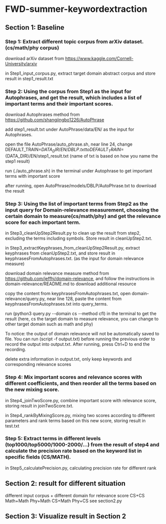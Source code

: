 # FWD-summer-keywordextraction

## Section 1: Baseline
### Step 1: Extract different topic corpus from arXiv dataset. (cs/math/phy corpus)
download arXiv dataset from https://www.kaggle.com/Cornell-University/arxiv

in Step1_input_corpus.py, extract target domain abstract corpus and store result in step1_result.txt
### Step 2: Using the corpus from Step1 as the input for Autophrases, and get the result, which includes a list of important terms and their important scores.
download Autophrases method from https://github.com/shangjingbo1226/AutoPhrase

add step1_result.txt under AutoPhrase/data/EN/ as the input for Autophrases.

open the file AutoPhrase/auto_phrase.sh, near line 24, change DEFAULT_TRAIN=${DATA_DIR}/EN/DBLP.txt to DEFAULT_TRAIN=${DATA_DIR}/EN/step1_result.txt (name of txt is based on how you name the step1 result)

run (./auto_phrase.sh) in the terminal under Autophrase to get important terms with important score

after running, open AutoPhrase/models/DBLP/AutoPhrase.txt to download the result

### Step 3: Using the list of important terms from Step2 as the input query for Domain-relevance measurement, choosing the certain domain to measure(cs/math/phy) and get the relevance score for each important term.
in Step3_cleanUpStep2Result.py to clean up the result from step2, excluding the terms including symbols. Store result in cleanUpStep2.txt.

in Step3_extractKeyphrases_from_cleanUpStep2Result.py, extract keyphrases from cleanUpStep2.txt, and store result in keyphrasesFromAutophrases.txt. (as the input for domain relevance measure)

download domain relevance measure method from https://github.com/jeffhj/domain-relevance, and follow the instructions in domain-relevance/README.md to download additional resource

copy the content from keyphrasesFromAutophrases.txt, open domain-relevance/query.py, near line 128, paste the content from keyphrasesFromAutophrases.txt into query_terms.

run (python3 query.py --domain cs --method cfl) in the terminal to get the result (here, cs the target domain to measure relevance, you can change to other target domain such as math and phy)

To notice: the output of domain relevance will not be automatically saved to file. You can run (script -f output.txt) before running the previous order to record the output into output.txt. After running, press Ctrl+D to end the recording.

delete extra information in output.txt, only keep keywords and corresponding relevance scores
### Step 4: Mix important scores and relevance scores with different coefficients, and then reorder all the terms based on the new mixing score.
in Step4_joinTwoScore.py, combine important score with relevance score, storing result in joinTwoScore.txt.

in Step4_rankByMixingScore.py, mixing two scores according to different parameters and rank terms based on this new score, storing result in test.txt
### Step 5: Extract terms in different levels (top1000/top5000/1000-2000/…) from the result of step4 and calculate the precision rate based on the keyword list in specific fields (CS/MATH).
in Step5_calculatePrecision.py, calculating precision rate for different rank


## Section 2: result for different situation
different input corpus + different domain for relevance score
CS+CS
Math+Math
Phy+Math
CS+Math
Phy+CS
see section2.py

## Section 3: Visualize result in Section 2
